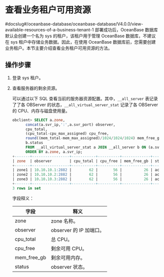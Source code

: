 # 查看业务租户可用资源
#docslug#/oceanbase-database/oceanbase-database/V4.0.0/view-available-resources-of-a-business-tenant-1
部署成功后，OceanBase 数据库默认会创建一个名为 sys 的租户，该租户用于管理 OceanBase 数据库，不建议在 sys 租户中存储业务数据。因此，在使用 OceanBase 数据库前，您需要创建业务租户。本节主要介绍查看业务租户可用资源的方法。

## 操作步骤

1. 登录 sys 租户。

2. 查看服务器的剩余资源。

   可以通过以下 SQL 查看当前的服务器资源配置。其中，`__all_server` 表记录了了各 OBServer 的状态，`__all_virtual_server_stat` 记录了各 OBServer 的 CPU、内存与磁盘使用量。

   ```sql
   obclient> SELECT a.zone,
         concat(a.svr_ip,':',a.svr_port) observer,
         cpu_total,
         (cpu_total-cpu_max_assigned) cpu_free,
         round((mem_total-mem_max_assigned)/1024/1024/1024) mem_free_gb,
         b.status
         FROM __all_virtual_server_stat a JOIN __all_server b ON (a.svr_ip=b.svr_ip AND a.svr_port=b.svr_port)
         ORDER BY a.zone, a.svr_ip;
   +-------+-----------------+-----------+----------+-------------+--------+
   | zone  | observer        | cpu_total | cpu_free | mem_free_gb | status |
   +-------+-----------------+-----------+----------+-------------+--------+
   | zone1 | 10.10.10.1:2882 |        62 |       56 |          26 | active |
   | zone2 | 10.10.10.2:2882 |        62 |       56 |          26 | active |
   | zone3 | 10.10.10.3:2882 |        62 |       56 |          26 | active |
   +-------+-----------------+-----------+----------+-------------+--------+
   3 rows in set
   ```

   字段释义：

   |     字段      |         释义         |
   |-------------|--------------------|
   | zone        | zone 名称。           |
   | observer    | observer 的 IP 加端口。 |
   | cpu_total   | 总 CPU。             |
   | cpu_free    | 剩余可用 CPU。          |
   | mem_free_gb | 剩余可用内存。            |
   | status      | observer 状态。       |
